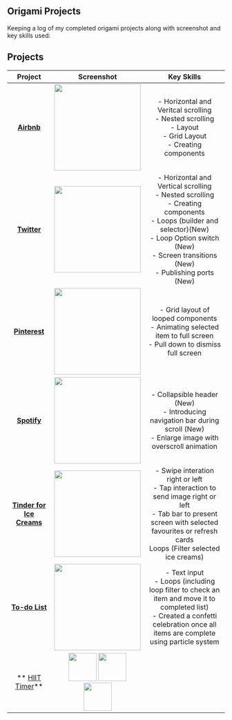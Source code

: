 
## Origami Projects
 
Keeping a log of my completed origami projects along with screenshot and key skills used: 


## Projects

|    Project        |       Screenshot        |         Key Skills                    |       
|:-----------------:|:-----------------------:|:-------------------------------------:|
|  **[Airbnb](https://github.com/becmorrell/Origami/tree/main/Airbnb)** | <img src="https://user-images.githubusercontent.com/77584099/119475813-60d69200-bd45-11eb-8eef-522d5d0f6ab8.png" width="200px"> |  - Horizontal and Veritcal scrolling <br> - Nested scrolling <br> - Layout <br> - Grid Layout <br> - Creating components |
|    **[Twitter](https://github.com/becmorrell/Origami/blob/main/Twitter/readme.md)**  | <img src="https://user-images.githubusercontent.com/77584099/120549908-195aa080-c3ec-11eb-95b1-44dd2f53cd4e.png" width="200px"> |   - Horizontal and Vertical scrolling <br> - Nested scrolling <br> - Creating components <br>  - Loops (builder and selector)(New) <br> - Loop Option switch (New) <br> - Screen transitions (New) <br> - Publishing ports (New)|     
|  **[Pinterest](https://github.com/becmorrell/Origami/tree/main/Pinterest)**|    <img src="https://user-images.githubusercontent.com/77584099/125663360-4c0315a5-8663-4709-a7e2-74a9b298ba9a.png" width="200px"> | - Grid layout of looped components <br> - Animating selected item to full screen <br> - Pull down to dismiss full screen <br> 
|   **[Spotify](https://github.com/becmorrell/Origami/tree/main/Spotify)**   |   <img src="https://user-images.githubusercontent.com/77584099/127474658-efad326d-333d-4974-808c-6b69d687f2c5.png" width="200px"> |   - Collapsible header (New) <br> - Introducing navigation bar during scroll (New) <br> - Enlarge image with overscroll animation <br> | - Tap status bar to return to top <br>
|    **[Tinder for Ice Creams](https://github.com/becmorrell/Origami/tree/main/IceCreams)**  | <img src="https://user-images.githubusercontent.com/77584099/129771595-ca829e6b-0dfc-4988-98ec-2edbe6e6dd4e.png" width="200px"> |  - Swipe interation right or left <br> - Tap interaction to send image right or left <br> - Tab bar to present screen with selected favourites or refresh cards <br> Loops (Filter selected ice creams)    |
|   **[To-do List](https://github.com/becmorrell/Origami/tree/main/To-do-list)**  |  <img src="https://user-images.githubusercontent.com/77584099/137180290-159c0405-6811-40d9-a481-3b7457b3dd0e.png" width="200px"> | - Text input <br> - Loops (including loop filter to check an item and move it to completed list) <br> - Created a confetti celebration once all items are complete using particle system |
| ** [HIIT Timer](https://github.com/becmorrell/Origami/tree/main/Hiit%20Timer)** | <img src="https://user-images.githubusercontent.com/77584099/137183159-95fe906e-b5ee-4535-88c8-38bfc0fb5e9c.png" width="65px"> <img src="https://user-images.githubusercontent.com/77584099/137183442-669f6c09-d5b4-420c-9ff7-ee33f3d96a1a.png" width="65px"> <img src="https://user-images.githubusercontent.com/77584099/137183566-657dbfcb-7969-4a2f-81b0-93b3a2aa6ba5.png" width="65px"> |




